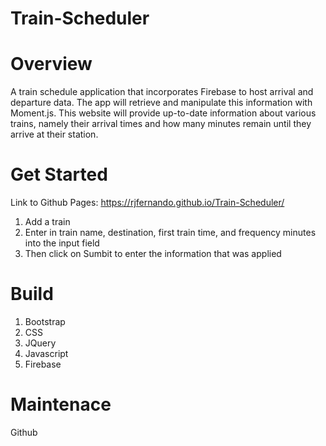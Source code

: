 # Train-Scheduler

# Overview

A train schedule application that incorporates Firebase to host arrival and departure data. The app will retrieve and manipulate this information with Moment.js. This website will provide up-to-date information about various trains, namely their arrival times and how many minutes remain until they arrive at their station.

# Get Started 

Link to Github Pages: https://rjfernando.github.io/Train-Scheduler/

1. Add a train
2. Enter in train name, destination, first train time, and frequency minutes into the input field
3. Then click on Sumbit to enter the information that was applied

# Build

1. Bootstrap
2. CSS
3. JQuery
4. Javascript
5. Firebase

# Maintenace

Github
